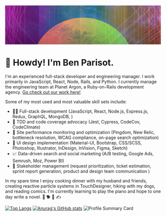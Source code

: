 ![ben parisot header image](imgs/bp-header1.gif)


# :wave: Howdy! I'm Ben Parisot. 

I'm an experienced full-stack developer and engineering manager. I work primarily in JavaScript, React, Node, Rails, and Python. I currently manage the engineering team at Planet Argon, a Ruby-on-Rails development agency. [Go check out our work here!](https://www.planetargon.com/work)

Some of my most used and most valuable skill sets include:
- :technologist: Full-stack development (JavaScript, React, Node.js, Express.js, Redux, GraphQL, MongoDB, )
- :test_tube: TDD and code coverage advocacy (Jest, Cypress, CodeCov, CodeClimate)
- :eyes: Site performance monitoring and optimization (Pingdom, New Relic, bottleneck resolution, WCAG compliance, on-page search optimization)
- :art: UI design implementation (Material-UI, Bootstrap, CSS/SCSS, Photoshop, Illustrator, InDesign, InVision, Figma, Sketch)
- :chart_with_upwards_trend: Data-driven search and social marketing (A/B testing, Google Ads, Semrush, Moz, Power BI)
- :busts_in_silhouette: Stakeholder management (request prioritization, ticket estimation, sprint report generation, product and design team communication )

In my spare time I enjoy cooking dinner with my husband and friends, creating reactive particle systems in TouchDesigner, hiking with my dogs, and reading comics. I'm currently learning to play the piano and hope to one day write a novel. :two_men_holding_hands: :dog2: :musical_keyboard: :writing_hand:

[![Top Langs](https://github-readme-stats.vercel.app/api/top-langs/?username=BenParisot)](https://github.com/anuraghazra/github-readme-stats)
[![Anurag's GitHub stats](https://github-readme-stats.vercel.app/api?username=BenParisot)](https://github.com/anuraghazra/github-readme-stats)
![Profile Summary Card](https://github-profile-summary-cards.vercel.app/api/cards/profile-details?username=BenParisot)
